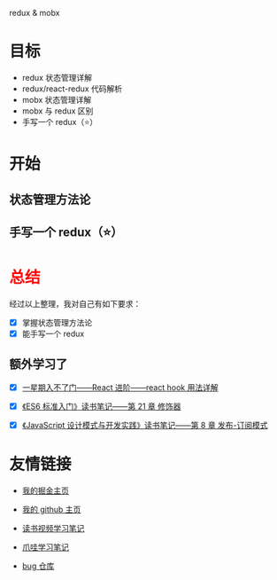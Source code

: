 redux & mobx

# 目标

- redux 状态管理详解
- redux/react-redux 代码解析
- mobx 状态管理详解
- mobx 与 redux 区别
- 手写一个 redux（⭐）

# 开始

## 状态管理方法论

## 手写一个 redux（⭐）

# <span style="color:red;">总结</span>

经过以上整理，我对自己有如下要求：

- [x] 掌握状态管理方法论
- [x] 能手写一个 redux

## 额外学习了

- [x] [一星期入不了门——React 进阶——react hook 用法详解](https://github.com/djsz3y/zhaowa-study-notes/blob/master/formal_lessons/react_0514_react-advanced-usage.md#react-hook-用法详解)

- [x] [《ES6 标准入门》读书笔记——第 21 章 修饰器](https://github.com/djsz3y/learning-notes/blob/master/book/es6-standards/README.md#第-21-章-修饰器)

- [x] [《JavaScript 设计模式与开发实践》读书笔记——第 8 章 发布-订阅模式](https://github.com/djsz3y/learning-notes/blob/master/book/javascript-design-pattern/README.md#第-8-章-发布-订阅模式)

# 友情链接

- [我的掘金主页](https://juejin.cn/user/1042768423037150)

- [我的 github 主页](https://github.com/djsz3y)

- [读书视频学习笔记](https://github.com/djsz3y/learning-notes)

- [爪哇学习笔记](https://github.com/djsz3y/zhaowa-study-notes)

- [bug 仓库](https://github.com/djsz3y/bug-repository)
